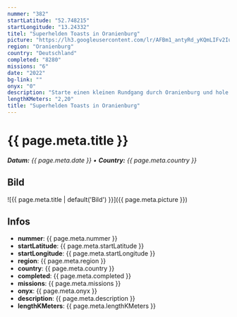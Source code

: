 ```yaml
---
nummer: "382"
startLatitude: "52.748215"
startLongitude: "13.24332"
titel: "Superhelden Toasts in Oranienburg"
picture: "https://lh3.googleusercontent.com/lr/AFBm1_antyRd_yKQmLIFv2IuWSroPr02cvu1SI31YCHvJE7jSeW9KGl4r_yDQASIja6XtS9IHuPPnEXKE2n0ORyMIxHjY7825XDKdppXHW8Ds9YNEQMdk9grxEn5ar_4sfnQ2qJH-xOyIoMoUmfwCpEicQ-1L_SeZ6Jb-CTOOGcXTRp0YjdfPsun3eHKOhOrlAwj6C5Q6fOafgcfLnG5waE_mB7pKHfDRdwQQLqRoQ3hgt_kxelM6TkUAaYqFJEsB7MRU-OYgDw_h1AkB4hcxGF8ObaIuv83mFrdI2k9VNpWkBwoNGh5l_CZpdIn7rI49SBK8Np3J8tfDSn3-Lp4pojKNnOlviPfnZCMSs1jdzZt6lEafsWUREXYE7555EqR0taQZViSjRPLly0nLK3V_bkNuB0e5oVJLPyIBk4i2i-SgpiUvPYIJ0ke2xajO0z2Ontsd6eZgzMZt5iaxm0AB3_DbCMWd5MB2FllrFwIqOvFhCiP6WZuiucUW6hJxaYFzngz3nZHiVHWljkwrfGUkeSwfHNu0VJOoWmt8lOE_yzRCRJc-26M5HLJKx6v2eeaBZQQi7r5Da7VkIps1WZvYP7GAM29w8GTGM_dLPjrYLJgP39t133QrsiiZPVQar_W3SZxgiMjkFKJ5Y7ipF-kR1tq_ZKYPxs6pHrJSbxpEXnqjUFZu30Sy3ud5XJFJ6bAOZJZJDcydwMl_rjGV9lu4NeyRiQHIGUK8uSlh-mCtDzhCproYB9bGxEjXmVTV99H59uyotJe68Fw31g1Ulr5fPp33rNJJb3Ajk3rlb6wGr-FKZrNoyTCKwEh4UiDBpvr3QQN_q9xKNoyVvN-NfEdP5k8hIcULeiiSoA"
region: "Oranienburg"
country: "Deutschland"
completed: "8280"
missions: "6"
date: "2022"
bg-link: ""
onyx: "0"
description: "Starte einen kleinen Rundgang durch Oranienburg und hole die Superhelden Toats ins Profil."
lengthKMeters: "2,20"
title: "Superhelden Toasts in Oranienburg"
---
```


# {{ page.meta.title }}
_**Datum:** {{ page.meta.date }} • **Country:** {{ page.meta.country }}_

## Bild
![{{ page.meta.title | default('Bild') }}]({{ page.meta.picture }})

## Infos
- **nummer**: {{ page.meta.nummer }}
- **startLatitude**: {{ page.meta.startLatitude }}
- **startLongitude**: {{ page.meta.startLongitude }}
- **region**: {{ page.meta.region }}
- **country**: {{ page.meta.country }}
- **completed**: {{ page.meta.completed }}
- **missions**: {{ page.meta.missions }}
- **onyx**: {{ page.meta.onyx }}
- **description**: {{ page.meta.description }}
- **lengthKMeters**: {{ page.meta.lengthKMeters }}

